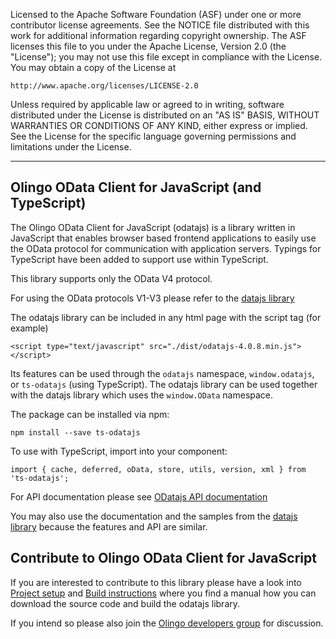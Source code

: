 Licensed to the Apache Software Foundation (ASF) under one
or more contributor license agreements.  See the NOTICE file
distributed with this work for additional information
regarding copyright ownership.  The ASF licenses this file
to you under the Apache License, Version 2.0 (the
"License"); you may not use this file except in compliance
with the License.  You may obtain a copy of the License at

    http://www.apache.org/licenses/LICENSE-2.0

Unless required by applicable law or agreed to in writing,
software distributed under the License is distributed on an
"AS IS" BASIS, WITHOUT WARRANTIES OR CONDITIONS OF ANY
KIND, either express or implied.  See the License for the
specific language governing permissions and limitations
under the License.

-------------------------
## Olingo OData Client for JavaScript (and TypeScript)
The Olingo OData Client for JavaScript (odatajs) is a library written in JavaScript that enables browser based frontend applications to easily use the OData protocol for communication with application servers. Typings for TypeScript have been added to support use within TypeScript.

This library supports only the OData V4 protocol.

For using the OData protocols V1-V3 please refer to the [datajs library](http://datajs.codeplex.com/)

The odatajs library can be included in any html page with the script tag (for example)
```
<script type="text/javascript" src="./dist/odatajs-4.0.8.min.js"></script>
```
Its features can be used through the `odatajs` namespace, `window.odatajs`, or `ts-odatajs` (using TypeScript). The odatajs library can be used together with the datajs library which uses the `window.OData` namespace.

The package can be installed via npm:
```
npm install --save ts-odatajs
```

To use with TypeScript, import into your component:
```
import { cache, deferred, oData, store, utils, version, xml } from 'ts-odatajs';
```

For API documentation please see [ODatajs API documentation](http://olingo.apache.org/doc/javascript/apidoc/)

You may also use the documentation and the samples from the [datajs library](http://datajs.codeplex.com/documentation) because the features and API are similar.

## Contribute to Olingo OData Client for JavaScript
If you are interested to contribute to this library please have a look into [Project setup](http://olingo.apache.org/doc/javascript/project-setup.html) and [Build instructions](http://olingo.apache.org/doc/javascript/project-build.html) where you find a manual how you can download the source code and build the odatajs library.

If you intend so please also join the [Olingo developers group](http://olingo.apache.org/support.html) for discussion.
